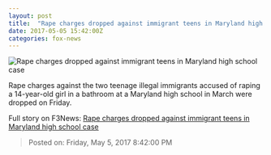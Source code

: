 ```yaml
---
layout: post
title:  "Rape charges dropped against immigrant teens in Maryland high school case"
date: 2017-05-05 15:42:00Z
categories: fox-news
---
```


![Rape charges dropped against immigrant teens in Maryland high school case](http://a57.foxnews.com/media2.foxnews.com/BrightCove/694940094001/2017/03/28/876/493/694940094001_5376846009001_5376837218001-vs.jpg?ve=1&tl=1)

Rape charges against the two teenage illegal immigrants accused of raping a 14-year-old girl in a bathroom at a Maryland high school in March were dropped on Friday.


Full story on F3News: [Rape charges dropped against immigrant teens in Maryland high school case](http://www.f3nws.com/n/4njkxG)

> Posted on: Friday, May 5, 2017 8:42:00 PM
